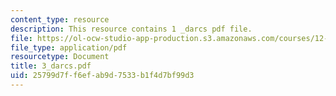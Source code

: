 ```yaml
---
content_type: resource
description: This resource contains 1 _darcs pdf file.
file: https://ol-ocw-studio-app-production.s3.amazonaws.com/courses/12-453-crosby-lectures-in-geology-history-of-africa-fall-2005/25799d7ff6efab9d7533b1f4d7bf99d3_3_darcs.pdf
file_type: application/pdf
resourcetype: Document
title: 3_darcs.pdf
uid: 25799d7f-f6ef-ab9d-7533-b1f4d7bf99d3
---
```

